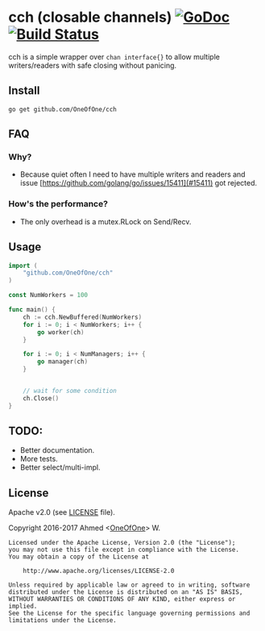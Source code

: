 # cch (closable channels) [![GoDoc](https://godoc.org/github.com/OneOfOne/cch?status.svg)](https://godoc.org/github.com/OneOfOne/cch) [![Build Status](https://travis-ci.org/OneOfOne/cch.svg?branch=master)](https://travis-ci.org/OneOfOne/cch)

cch is a simple wrapper over `chan interface{}` to allow multiple writers/readers with safe closing without panicing.

## Install

	go get github.com/OneOfOne/cch


## FAQ

### Why?
* Because quiet often I need to have multiple writers and readers and issue [https://github.com/golang/go/issues/15411](#15411) got rejected.

### How's the performance?
* The only overhead is a mutex.RLock on Send/Recv.

## Usage

```go
import (
	"github.com/OneOfOne/cch"
)

const NumWorkers = 100

func main() {
	ch := cch.NewBuffered(NumWorkers)
	for i := 0; i < NumWorkers; i++ {
		go worker(ch)
	}

	for i := 0; i < NumManagers; i++ {
		go manager(ch)
	}


	// wait for some condition
	ch.Close()
}
```

## TODO:

* Better documentation.
* More tests.
* Better select/multi-impl.

## License

Apache v2.0 (see [LICENSE](https://github.com/OneOfOne/cch/blob/master/LICENSE) file).

Copyright 2016-2017 Ahmed <[OneOfOne](https://github.com/OneOfOne/)> W.

	Licensed under the Apache License, Version 2.0 (the "License");
	you may not use this file except in compliance with the License.
	You may obtain a copy of the License at

		http://www.apache.org/licenses/LICENSE-2.0

	Unless required by applicable law or agreed to in writing, software
	distributed under the License is distributed on an "AS IS" BASIS,
	WITHOUT WARRANTIES OR CONDITIONS OF ANY KIND, either express or implied.
	See the License for the specific language governing permissions and
	limitations under the License.
